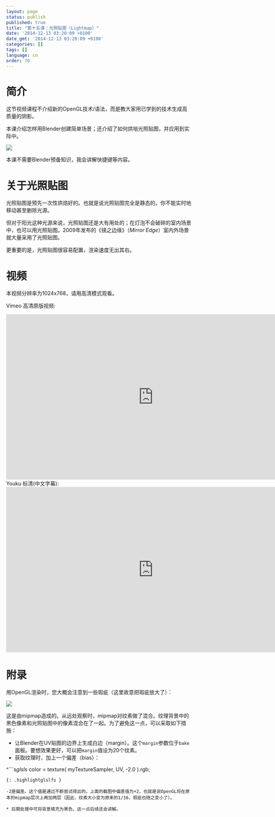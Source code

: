 ```yaml
---
layout: page
status: publish
published: true
title: "第十五课：光照贴图（Lightmap）"
date: '2014-12-13 03:20:09 +0100'
date_gmt: '2014-12-13 03:20:09 +0100'
categories: []
tags: []
language: cn
order: 70
---
```


# 简介

这节视频课程不介绍新的OpenGL技术/语法，而是教大家用已学到的技术生成高质量的阴影。

本课介绍怎样用Blender创建简单场景；还介绍了如何烘培光照贴图，并应用到实际中。

![]({{site.baseurl}}/assets/images/tuto-15-lightmaps/lighmappedroom.png)

本课不需要Blender预备知识，我会讲解快捷键等内容。

# 关于光照贴图

光照贴图是预先一次性烘焙好的。也就是说光照贴图完全是静态的，你不能实时地移动甚至删除光源。

但对于阳光这种光源来说，光照贴图还是大有用处的；在灯泡不会破碎的室内场景中，也可以用光照贴图。2009年发布的《镜之边缘》（*Mirror Edge*）室内外场景就大量采用了光照贴图。

更重要的是，光照贴图很容易配置，渲染速度无出其右。

# 视频

本视频分辨率为1024x768，请用高清模式观看。

Vimeo 高清原版视频:
<iframe src="http://player.vimeo.com/video/24359223?title=0&byline=0&portrait=0" frameborder="0" width="800" height="450"></iframe>
Youku 标清(中文字幕):
<iframe src="http://player.youku.com/embed/XNDg5MjYzMzk2" frameborder="0" width="800" height="450" allowfullscreen></iframe>

# 附录

用OpenGL渲染时，您大概会注意到一些瑕疵（这里故意把瑕疵放大了）：

![]({{site.baseurl}}/assets/images/tuto-15-lightmaps/positivebias.png)


这是由mipmap造成的。从远处观察时，mipmap对纹素做了混合。纹理背景中的黑色像素和光照贴图中的像素混合在了一起。为了避免这一点，可以采取如下措施：

* 让Blender在UV贴图的边界上生成白边（margin）。这个`margin`参数位于`bake`面板。要想效果更好，可以把`margin`值设为20个纹素。
* 获取纹理时，加上一个偏差（bias）：

^```s*glsls*
color = texture( myTextureSampler, UV, -2.0 ).rgb;
```
{: .highlightglslfs }

-2是偏差。这个值是通过不断尝试得出的。上面的截图中偏差值为+2，也就是说OpenGL将在原本的mipmap层次上再加两层（因此，纹素大小变为原来的1/16，瑕疵也随之变小了）。

* 后期处理中可将背景填充为黑色，这一点后续还会讲解。

